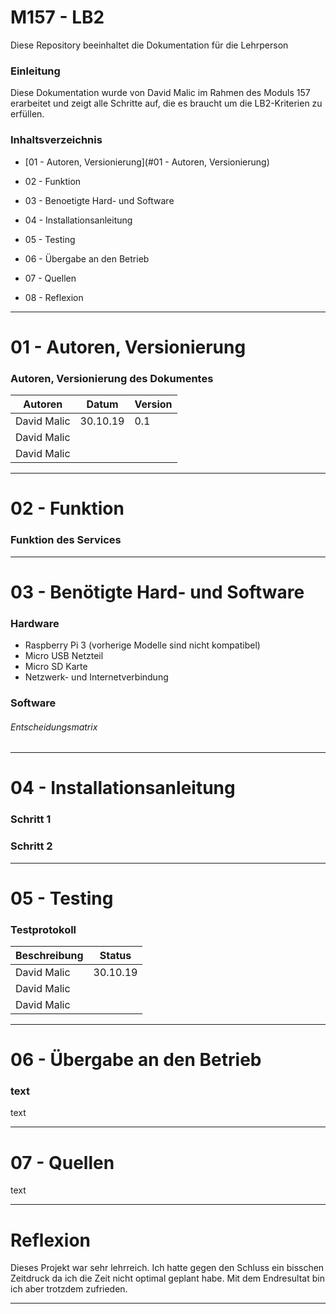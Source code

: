 M157 - LB2
======

Diese Repository beeinhaltet die Dokumentation für die Lehrperson

### Einleitung
Diese Dokumentation wurde von David Malic im Rahmen des Moduls 157 erarbeitet und zeigt alle Schritte auf, die es braucht um die LB2-Kriterien zu erfüllen.

### Inhaltsverzeichnis

- [01 - Autoren, Versionierung](#01 - Autoren, Versionierung)

* 02 - Funktion 
 
* 03 - Benoetigte Hard- und Software
   
* 04 - Installationsanleitung

* 05 - Testing

* 06 - Übergabe an den Betrieb
 
* 07 - Quellen

* 08 - Reflexion
  
___

01 - Autoren, Versionierung
======

### Autoren, Versionierung des Dokumentes 

| Autoren      | Datum    | Version  |                                
| -------------|----------|----------|
| David Malic  | 30.10.19 |   0.1      |
| David Malic  | 		  |		     |
| David Malic  |          | 		 |
___

02 - Funktion 
======

### Funktion des Services

___

03 - Benötigte Hard- und Software
======

### Hardware
-   Raspberry Pi 3 (vorherige Modelle sind nicht kompatibel)
-   Micro USB Netzteil 
-   Micro SD Karte 
-   Netzwerk- und Internetverbindung

### Software

###### Entscheidungsmatrix

___

04 - Installationsanleitung
======

### Schritt 1

### Schritt 2

___

05 - Testing
======

### Testprotokoll  

| Beschreibung     | Status   |                               
| -------------|----------|
| David Malic  | 30.10.19 |        
| David Malic  | 		       |		     
| David Malic  |          | 		                                                                    														  														                                                        

___

06 - Übergabe an den Betrieb
======

### text

text

___

07 - Quellen
======

text

___

Reflexion
======

Dieses Projekt war sehr lehrreich. Ich hatte gegen den Schluss ein bisschen Zeitdruck da ich die Zeit nicht optimal geplant habe. Mit dem Endresultat bin ich aber trotzdem zufrieden.  
___
